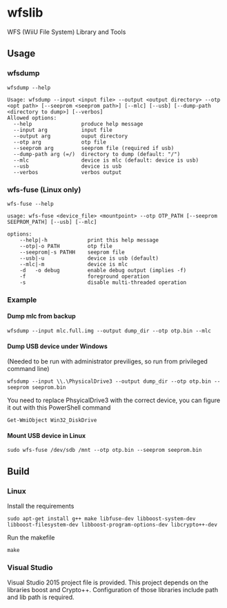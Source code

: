 # wfslib
WFS (WiiU File System) Library and Tools

## Usage

### wfsdump
```
wfsdump --help
```
```
Usage: wfsdump --input <input file> --output <output directory> --otp <opt path> [--seeprom <seeprom path>] [--mlc] [--usb] [--dump-path <directory to dump>] [--verbos]
Allowed options:
  --help                produce help message
  --input arg           input file
  --output arg          ouput directory
  --otp arg             otp file
  --seeprom arg         seeprom file (required if usb)
  --dump-path arg (=/)  directory to dump (default: "/")
  --mlc                 device is mlc (default: device is usb)
  --usb                 device is usb
  --verbos              verbos output
```

### wfs-fuse (Linux only)
```
wfs-fuse --help
```
```
usage: wfs-fuse <device_file> <mountpoint> --otp OTP_PATH [--seeprom SEEPROM_PATH] [--usb] [--mlc]

options:
    --help|-h             print this help message
    --otp|-o PATH         otp file
    --seeprom|-s PATHH    seeprom file
    --usb|-u              device is usb (default)
    --mlc|-m              device is mlc
    -d   -o debug         enable debug output (implies -f)
    -f                    foreground operation
    -s                    disable multi-threaded operation
```

### Example
#### Dump mlc from backup
```
wfsdump --input mlc.full.img --output dump_dir --otp otp.bin --mlc
```

#### Dump USB device under Windows
(Needed to be run with administrator previliges, so run from privileged command line)
```
wfsdump --input \\.\PhysicalDrive3 --output dump_dir --otp otp.bin --seeprom seeprom.bin
```
You need to replace PhsyicalDrive3 with the correct device, you can figure it out with this PowerShell command
```
Get-WmiObject Win32_DiskDrive
```

#### Mount USB device in Linux
```
sudo wfs-fuse /dev/sdb /mnt --otp otp.bin --seeprom seeprom.bin
```

## Build
### Linux
Install the requirements
```
sudo apt-get install g++ make libfuse-dev libboost-system-dev libboost-filesystem-dev libboost-program-options-dev libcrypto++-dev
```
Run the makefile
```
make
```

### Visual Studio
Visual Studio 2015 project file is provided. This project depends on the libraries boost and Crypto++. Configuration of those libraries include path and lib path is required.
